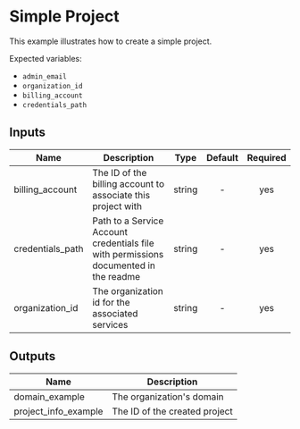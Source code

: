 # Simple Project

This example illustrates how to create a simple project.

Expected variables:
- `admin_email`
- `organization_id`
- `billing_account`
- `credentials_path`

[^]: (autogen_docs_start)

## Inputs

| Name | Description | Type | Default | Required |
|------|-------------|:----:|:-----:|:-----:|
| billing\_account | The ID of the billing account to associate this project with | string | - | yes |
| credentials\_path | Path to a Service Account credentials file with permissions documented in the readme | string | - | yes |
| organization\_id | The organization id for the associated services | string | - | yes |

## Outputs

| Name | Description |
|------|-------------|
| domain\_example | The organization's domain |
| project\_info\_example | The ID of the created project |

[^]: (autogen_docs_end)